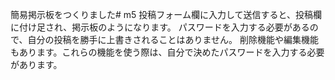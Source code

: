 簡易掲示板をつくりました# m5
投稿フォーム欄に入力して送信すると、投稿欄に付け足され、掲示板のようになります。
パスワードを入力する必要があるので、自分の投稿を勝手に上書きされることはありません。
削除機能や編集機能もあります。これらの機能を使う際は、自分で決めたパスワードを入力する必要があります。
